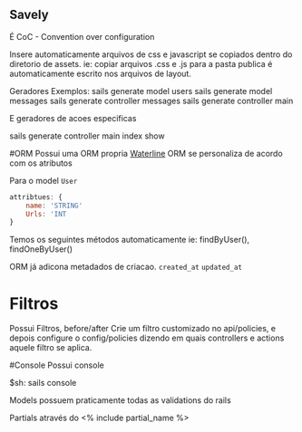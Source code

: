 ## Savely

É CoC - Convention over configuration

Insere automaticamente arquivos de css e javascript se copiados dentro do diretorio de assets.
ie: copiar arquivos .css e .js para a pasta publica é automaticamente 
escrito nos arquivos de layout.


Geradores
Exemplos:
sails generate model users
sails generate model messages
sails generate controller messages
sails generate controller main

E geradores de acoes especificas

sails generate controller main index show

#ORM
Possui uma ORM propria [Waterline](https://github.com/balderdashy/waterline)
ORM se personaliza de acordo com os atributos

Para o model ```User```
```js
attribtues: {
	name: 'STRING'
	Urls: 'INT	
}
```
Temos os seguintes métodos automaticamente
ie: findByUser(), findOneByUser() 


ORM já adicona metadados de criacao.
```created_at```
```updated_at```

# Filtros
Possui Filtros,  before/after
Crie um filtro customizado no api/policies, e depois configure o config/policies
dizendo em quais controllers e actions aquele filtro se aplica.

#Console
Possui console

$sh: sails console


Models possuem praticamente todas as validations do rails

Partials através do
<% include partial_name %>